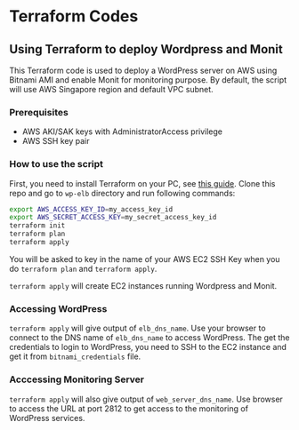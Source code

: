 # Terraform Codes

## Using Terraform to deploy Wordpress and Monit
This Terraform code is used to deploy a WordPress server on AWS using Bitnami AMI and enable
Monit for monitoring purpose. By default, the script will use AWS Singapore region and default VPC subnet.

### Prerequisites
* AWS AKI/SAK keys with AdministratorAccess privilege
* AWS SSH key pair

### How to use the script
First, you need to install Terraform on your PC, see [this guide](https://www.terraform.io/intro/getting-started/install.html). Clone this repo and go to `wp-elb` directory and run following commands:
```bash
export AWS_ACCESS_KEY_ID=my_access_key_id
export AWS_SECRET_ACCESS_KEY=my_secret_access_key_id
terraform init
terraform plan
terraform apply
```
You will be asked to key in the name of your AWS EC2 SSH Key when you do `terraform plan` and `terraform apply`.

`terraform apply` will create EC2 instances running Wordpress and Monit.

### Accessing WordPress
`terraform apply` will give output of `elb_dns_name`. Use your browser to connect to the DNS name of `elb_dns_name` to access WordPress. The get the credentials to login to WordPress, you need to SSH to the EC2 instance and get it from `bitnami_credentials` file.

### Acccessing Monitoring Server
`terraform apply` will also give output of `web_server_dns_name`. Use browser to access the URL at port 2812 to get access to the monitoring of WordPress services.
